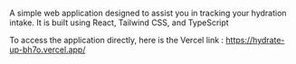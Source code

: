A simple web application designed to assist you in tracking your hydration intake. It is built using React, Tailwind CSS, and TypeScript

To access the application directly, here is the Vercel link : https://hydrate-up-bh7o.vercel.app/
